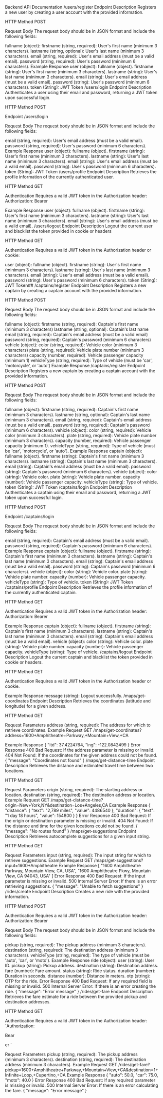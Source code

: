 Backend API Documentation
/users/register Endpoint
Description
Registers a new user by creating a user account with the provided information.

HTTP Method
POST

Request Body
The request body should be in JSON format and include the following fields:

fullname (object):
firstname (string, required): User's first name (minimum 3 characters).
lastname (string, optional): User's last name (minimum 3 characters).
email (string, required): User's email address (must be a valid email).
password (string, required): User's password (minimum 6 characters).
Example Response
user (object):
fullname (object).
firstname (string): User's first name (minimum 3 characters).
lastname (string): User's last name (minimum 3 characters).
email (string): User's email address (must be a valid email).
password (string): User's password (minimum 6 characters).
token (String): JWT Token
/users/login Endpoint
Description
Authenticates a user using their email and password, returning a JWT token upon successful login.

HTTP Method
POST

Endpoint
/users/login

Request Body
The request body should be in JSON format and include the following fields:

email (string, required): User's email address (must be a valid email).
password (string, required): User's password (minimum 6 characters).
Example Response
user (object):
fullname (object).
firstname (string): User's first name (minimum 3 characters).
lastname (string): User's last name (minimum 3 characters).
email (string): User's email address (must be a valid email).
password (string): User's password (minimum 6 characters).
token (String): JWT Token
/users/profile Endpoint
Description
Retrieves the profile information of the currently authenticated user.

HTTP Method
GET

Authentication
Requires a valid JWT token in the Authorization header: Authorization: Bearer <token>

Example Response
user (object):
fullname (object).
firstname (string): User's first name (minimum 3 characters).
lastname (string): User's last name (minimum 3 characters).
email (string): User's email address (must be a valid email).
/users/logout Endpoint
Description
Logout the current user and blacklist the token provided in cookie or headers

HTTP Method
GET

Authentication
Requires a valid JWT token in the Authorization header or cookie:

user (object):
fullname (object).
firstname (string): User's first name (minimum 3 characters).
lastname (string): User's last name (minimum 3 characters).
email (string): User's email address (must be a valid email).
password (string): User's password (minimum 6 characters).
token (String): JWT Token## /captains/register Endpoint
Description
Registers a new captain by creating a captain account with the provided information.

HTTP Method
POST

Request Body
The request body should be in JSON format and include the following fields:

fullname (object):
firstname (string, required): Captain's first name (minimum 3 characters)
lastname (string, optional): Captain's last name
email (string, required): Captain's email address (must be a valid email)
password (string, required): Captain's password (minimum 6 characters)
vehicle (object):
color (string, required): Vehicle color (minimum 3 characters)
plate (string, required): Vehicle plate number (minimum 3 characters)
capacity (number, required): Vehicle passenger capacity (minimum 1)
vehicleType (string, required): Type of vehicle (must be 'car', 'motorcycle', or 'auto')
Example Response
/captains/register Endpoint
Description
Registers a new captain by creating a captain account with the provided information.

HTTP Method
POST

Request Body
The request body should be in JSON format and include the following fields:

fullname (object):
firstname (string, required): Captain's first name (minimum 3 characters).
lastname (string, optional): Captain's last name (minimum 3 characters).
email (string, required): Captain's email address (must be a valid email).
password (string, required): Captain's password (minimum 6 characters).
vehicle (object):
color (string, required): Vehicle color (minimum 3 characters).
plate (string, required): Vehicle plate number (minimum 3 characters).
capacity (number, required): Vehicle passenger capacity (minimum 1).
vehicleType (string, required): Type of vehicle (must be 'car', 'motorcycle', or 'auto').
Example Response
captain (object):
fullname (object).
firstname (string): Captain's first name (minimum 3 characters).
lastname (string): Captain's last name (minimum 3 characters).
email (string): Captain's email address (must be a valid email).
password (string): Captain's password (minimum 6 characters).
vehicle (object):
color (string): Vehicle color.
plate (string): Vehicle plate number.
capacity (number): Vehicle passenger capacity.
vehicleType (string): Type of vehicle.
token (String): JWT Token
/captains/login Endpoint
Description
Authenticates a captain using their email and password, returning a JWT token upon successful login.

HTTP Method
POST

Endpoint
/captains/login

Request Body
The request body should be in JSON format and include the following fields:

email (string, required): Captain's email address (must be a valid email).
password (string, required): Captain's password (minimum 6 characters).
Example Response
captain (object):
fullname (object).
firstname (string): Captain's first name (minimum 3 characters).
lastname (string): Captain's last name (minimum 3 characters).
email (string): Captain's email address (must be a valid email).
password (string): Captain's password (minimum 6 characters).
vehicle (object):
color (string): Vehicle color.
plate (string): Vehicle plate number.
capacity (number): Vehicle passenger capacity.
vehicleType (string): Type of vehicle.
token (String): JWT Token
/captains/profile Endpoint
Description
Retrieves the profile information of the currently authenticated captain.

HTTP Method
GET

Authentication
Requires a valid JWT token in the Authorization header: Authorization: Bearer <token>

Example Response
captain (object):
fullname (object).
firstname (string): Captain's first name (minimum 3 characters).
lastname (string): Captain's last name (minimum 3 characters).
email (string): Captain's email address (must be a valid email).
vehicle (object):
color (string): Vehicle color.
plate (string): Vehicle plate number.
capacity (number): Vehicle passenger capacity.
vehicleType (string): Type of vehicle.
/captains/logout Endpoint
Description
Logout the current captain and blacklist the token provided in cookie or headers.

HTTP Method
GET

Authentication
Requires a valid JWT token in the Authorization header or cookie.

Example Response
message (string): Logout successfully.
/maps/get-coordinates Endpoint
Description
Retrieves the coordinates (latitude and longitude) for a given address.

HTTP Method
GET

Request Parameters
address (string, required): The address for which to retrieve coordinates.
Example Request
GET /maps/get-coordinates?address=1600+Amphitheatre+Parkway,+Mountain+View,+CA

Example Response
{
  "ltd": 37.4224764,
  "lng": -122.0842499
}
Error Response
400 Bad Request: If the address parameter is missing or invalid.
404 Not Found: If the coordinates for the given address could not be found.
{
  "message": "Coordinates not found"
}
/maps/get-distance-time Endpoint
Description
Retrieves the distance and estimated travel time between two locations.

HTTP Method
GET

Request Parameters
origin (string, required): The starting address or location.
destination (string, required): The destination address or location.
Example Request
GET /maps/get-distance-time?origin=New+York,NY&destination=Los+Angeles,CA
Example Response
{
  "distance": {
    "text": "2,789 miles",
    "value": 4486540
  },
  "duration": {
    "text": "1 day 18 hours",
    "value": 154800
  }
}
Error Response
400 Bad Request: If the origin or destination parameter is missing or invalid.
404 Not Found: If the distance and time for the given locations could not be found.
{
  "message": "No routes found"
}
/maps/get-suggestions Endpoint
Description
Retrieves autocomplete suggestions for a given input string.

HTTP Method
GET

Request Parameters
input (string, required): The input string for which to retrieve suggestions.
Example Request
GET /maps/get-suggestions?input=1600+Amphitheatre
Example Response
[
  "1600 Amphitheatre Parkway, Mountain View, CA, USA",
  "1600 Amphitheatre Pkwy, Mountain View, CA 94043, USA"
]
Error Response
400 Bad Request: If the input parameter is missing or invalid.
500 Internal Server Error: If there is an error retrieving suggestions.
{
  "message": "Unable to fetch suggestions"
}
/rides/create Endpoint
Description
Creates a new ride with the provided information.

HTTP Method
POST

Authentication
Requires a valid JWT token in the Authorization header: Authorization: Bearer <token>

Request Body
The request body should be in JSON format and include the following fields:

pickup (string, required): The pickup address (minimum 3 characters).
destination (string, required): The destination address (minimum 3 characters).
vehicleType (string, required): The type of vehicle (must be 'auto', 'car', or 'moto').
Example Response
ride (object):
user (string): User ID.
pickup (string): Pickup address.
destination (string): Destination address.
fare (number): Fare amount.
status (string): Ride status.
duration (number): Duration in seconds.
distance (number): Distance in meters.
otp (string): OTP for the ride.
Error Response
400 Bad Request: If any required field is missing or invalid.
500 Internal Server Error: If there is an error creating the ride.
{
  "message": "Error message"
}
/rides/get-fare Endpoint
Description
Retrieves the fare estimate for a ride between the provided pickup and destination addresses.

HTTP Method
GET

Authentication
Requires a valid JWT token in the Authorization header: `Authorization:

Bear

er `

Request Parameters
pickup (string, required): The pickup address (minimum 3 characters).
destination (string, required): The destination address (minimum 3 characters).
Example Request
GET /rides/get-fare?pickup=1600+Amphitheatre+Parkway,+Mountain+View,+CA&destination=1+Infinite+Loop,+Cupertino,+CA
Example Response
{
  "auto": 50.0,
  "car": 75.0,
  "moto": 40.0
}
Error Response
400 Bad Request: If any required parameter is missing or invalid.
500 Internal Server Error: If there is an error calculating the fare.
{
  "message": "Error message"
}